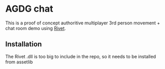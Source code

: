 # AGDG chat
This is a proof of concept authoritive multiplayer 3rd person movement + chat room demo using [Rivet](rivet.gg).

## Installation
The Rivet .dll is too big to include in the repo, so it needs to be installed from assetlib